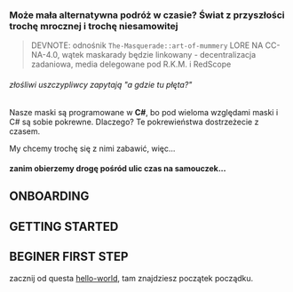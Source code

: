 

### Może mała alternatywna podróż w czasie? Świat z przyszłości trochę mrocznej i trochę niesamowitej

> DEVNOTE: odnośnik `The-Masquerade::art-of-mummery` LORE NA CC-NA-4.0, wątek maskarady będzie linkowany - decentralizacja zadaniowa, media delegowane pod R.K.M. i RedScope

###### złośliwi uszczypliwcy zapytają "a gdzie tu płęta?"

Nasze maski są programowane w __**C#**__, bo pod wieloma względami maski i C# są sobie pokrewne. Dlaczego? Te pokrewieństwa dostrzeżecie z czasem.

My chcemy trochę się z nimi zabawić, więc...

#### zanim obierzemy drogę pośród ulic czas na samouczek...
## ONBOARDING
## GETTING STARTED
## BEGINER FIRST STEP
zacznij od questa [hello-world](./hello-world/README.md), tam znajdziesz początek począdku.

